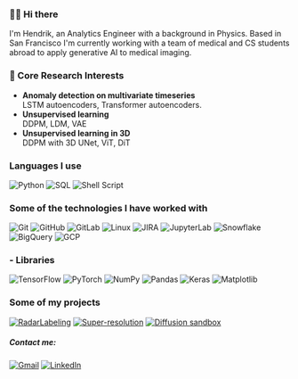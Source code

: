 
### 👋🏻 Hi there
I'm Hendrik, an Analytics Engineer with a background in Physics. Based in San Francisco I'm currently working with a team of medical and CS students abroad to apply generative AI to medical imaging.

### 🔭 Core Research Interests
- **Anomaly detection on multivariate timeseries**  
LSTM autoencoders, Transformer autoencoders.
- **Unsupervised learning**  
DDPM, LDM, VAE
- **Unsupervised learning in 3D**  
DDPM with 3D UNet, ViT, DiT

### Languages I use
![Python](https://img.shields.io/badge/-Python-000000?style=flat&logo=python)
![SQL](https://img.shields.io/badge/-SQL-000000?style=flat&logo=postgresql)
![Shell Script](https://img.shields.io/badge/shell_script-%23121011.svg?style=style=flat&logo=gnu-bash&logoColor=white)

### Some of the technologies I have worked with
![Git](https://img.shields.io/badge/-Git-222222?style=flat&logo=git&logoColor=F05032)
![GitHub](https://img.shields.io/badge/-GitHub-222222?style=flat&logo=github&logoColor=181717)
![GitLab](https://img.shields.io/badge/gitlab-222222?style=flat&logo=gitlab&logoColor=white)
![Linux](https://img.shields.io/badge/-Linux-222222?style=flat&logo=linux&logoColor=FCC624)
![JIRA](https://img.shields.io/badge/JIRA-222222?style=flat&logo=jira&logoColor=white)
![JupyterLab](https://img.shields.io/badge/JupyterLab-222222?style=flat&logo=jupyter&logoColor=white)
![Snowflake](https://img.shields.io/badge/Snowflake-222222?style=flat&logo=snowflake&logoColor=white)
![BigQuery](https://img.shields.io/badge/BigQuery-222222?style=flat&logo=google-cloud&logoColor=white)
![GCP](https://img.shields.io/badge/GCP-222222?style=flat&logo=google-cloud&logoColor=white)

### - Libraries
![TensorFlow](https://img.shields.io/badge/TensorFlow-222222?style=flat&logo=tensorflow&logoColor=white)
![PyTorch](https://img.shields.io/badge/PyTorch-222222?style=flat&logo=PyTorch&logoColor=white)
![NumPy](https://img.shields.io/badge/numpy-222222?style=flat&logo=numpy&logoColor=white)
![Pandas](https://img.shields.io/badge/pandas-222222?style=flat&logo=pandas&logoColor=white)
![Keras](https://img.shields.io/badge/Keras-222222?style=flat&logo=Keras&logoColor=white)
![Matplotlib](https://img.shields.io/badge/Matplotlib-222222?style=flat&logo=Matplotlib&logoColor=black)

### Some of my projects

[![RadarLabeling](https://img.shields.io/badge/-Radar_Labeling-000000?style=flat)](https://github.com/chichonnade/ZendarComputerVisionCapstone)
[![Super-resolution](https://img.shields.io/badge/-Super_Resolution-000000?style=flat)](https://github.com/chichonnade/MRI-Super-Resolution)
[![Diffusion sandbox](https://img.shields.io/badge/-Diffusion_sandbox-000000?style=flat)](https://xd00099.github.io/hdsi_faculty_tool/)

##### Contact me:
[![Gmail](https://img.shields.io/badge/-GMAIL-D14836?style=for-the-badge&logo=gmail&logoColor=white)](mailto:hendrikchiche@gmail.com)
[![LinkedIn](https://img.shields.io/badge/-LINKEDIN-0077B5?style=for-the-badge&logo=linkedin&logoColor=white)](https://www.linkedin.com/in/hendrikchiche/)

